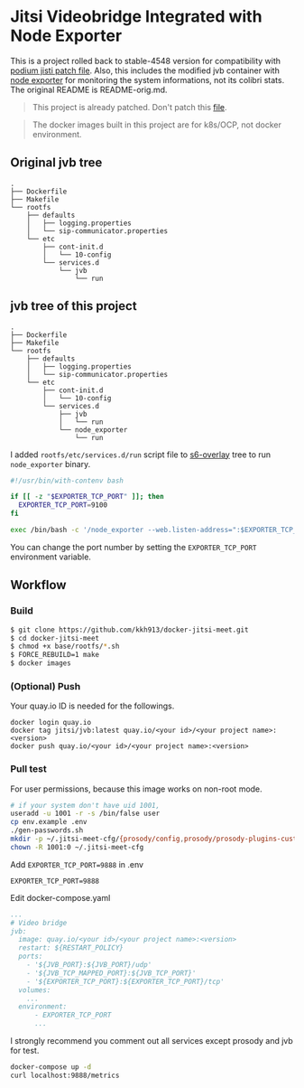 # Jitsi Videobridge Integrated with Node Exporter 

This is a project rolled back to stable-4548 version for compatibility with [podium jisti patch file](https://github.com/sa-mw-dach/podium/blob/master/jitsi/sapkra-ocp.patch). Also, this includes the modified jvb container with [node exporter](https://github.com/prometheus/node_exporter) for monitoring the system informations, not its colibri stats. The original README is README-orig.md.

> This project is already patched. Don't patch this [file](https://github.com/sa-mw-dach/podium/blob/master/jitsi/sapkra-ocp.patch). 

> The docker images built in this project are for k8s/OCP, not docker environment.

## Original jvb tree
```
.
├── Dockerfile
├── Makefile
└── rootfs
    ├── defaults
    │   ├── logging.properties
    │   └── sip-communicator.properties
    └── etc
        ├── cont-init.d
        │   └── 10-config
        └── services.d
            └── jvb
                └── run
```

## jvb tree of this project 
```
.
├── Dockerfile
├── Makefile
└── rootfs
    ├── defaults
    │   ├── logging.properties
    │   └── sip-communicator.properties
    └── etc
        ├── cont-init.d
        │   └── 10-config
        └── services.d
            ├── jvb
            │   └── run
            └── node_exporter
                └── run
```
I added `rootfs/etc/services.d/run` script file to [s6-overlay](https://github.com/just-containers/s6-overlay) tree to run `node_exporter` binary.

``` bash
#!/usr/bin/with-contenv bash

if [[ -z "$EXPORTER_TCP_PORT" ]]; then
  EXPORTER_TCP_PORT=9100
fi

exec /bin/bash -c '/node_exporter --web.listen-address=":$EXPORTER_TCP_PORT"'
```
You can change the port number by setting the `EXPORTER_TCP_PORT` environment variable.

## Workflow 
### Build
``` bash
$ git clone https://github.com/kkh913/docker-jitsi-meet.git
$ cd docker-jitsi-meet
$ chmod +x base/rootfs/*.sh
$ FORCE_REBUILD=1 make
$ docker images
```

### (Optional) Push 
Your quay.io ID is needed for the followings. 
```
docker login quay.io 
docker tag jitsi/jvb:latest quay.io/<your id>/<your project name>:<version> 
docker push quay.io/<your id>/<your project name>:<version>
```

### Pull test 
For user permissions, because this image works on non-root mode. 
``` bash
# if your system don't have uid 1001, 
useradd -u 1001 -r -s /bin/false user
cp env.example .env 
./gen-passwords.sh 
mkdir -p ~/.jitsi-meet-cfg/{prosody/config,prosody/prosody-plugins-custom,jvb}
chown -R 1001:0 ~/.jitsi-meet-cfg
```
Add `EXPORTER_TCP_PORT=9888` in .env 
```
EXPORTER_TCP_PORT=9888
```

Edit docker-compose.yaml 
``` yaml
...
# Video bridge
jvb:
  image: quay.io/<your id>/<your project name>:<version>
  restart: ${RESTART_POLICY}
  ports:
    - '${JVB_PORT}:${JVB_PORT}/udp'
    - '${JVB_TCP_MAPPED_PORT}:${JVB_TCP_PORT}'
    - '${EXPORTER_TCP_PORT}:${EXPORTER_TCP_PORT}/tcp'
  volumes:
    ...
  environment:
      - EXPORTER_TCP_PORT
      ...
```


I strongly recommend you comment out all services except prosody and jvb for test. 
``` bash
docker-compose up -d 
curl localhost:9888/metrics 
```
